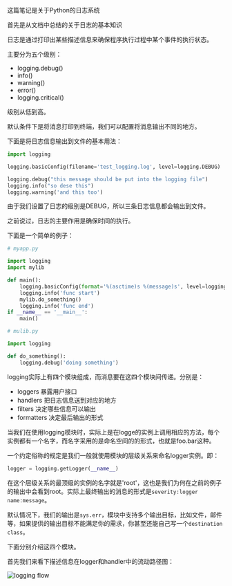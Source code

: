 这篇笔记是关于Python的日志系统

首先是从文档中总结的关于日志的基本知识

日志是通过打印出某些描述信息来确保程序执行过程中某个事件的执行状态。

主要分为五个级别：

+ logging.debug()
+ info()
+ warning()
+ error()
+ logging.critical()

级别从低到高。

默认条件下是将消息打印到终端，我们可以配置将消息输出不同的地方。

下面是将日志信息输出到文件的基本用法：

```python
import logging

logging.basicConfig(filename='test_logging.log', level=logging.DEBUG)

logging.debug("this message should be put into the logging file")
logging.info("so dese this")
logging.warning('and this too')

```

由于我们设置了日志的级别是DEBUG，所以三条日志信息都会输出到文件。

之前说过，日志的主要作用是确保时间的执行。

下面是一个简单的例子：

```python
# myapp.py

import logging
import mylib

def main():
    logging.basicConfig(format='%(asctime)s %(message)s', level=logging.INFO)
    logging.info('func start')
    mylib.do_something()
    logging.info('func end')
if __name__ == '__main__':
    main()

# mulib.py

import logging

def do_something():
    logging.debug('doing something')
```

logging实际上有四个模块组成，而消息要在这四个模块间传递。分别是：

+ loggers 暴露用户接口
+ handlers  把日志信息送到对应的地方
+ filters 决定哪些信息可以输出
+ formatters 决定最后输出的形式 

当我们在使用logging模块时，实际上是在logge的实例上调用相应的方法，每个实例都有一个名字，而名字采用的是命名空间的的形式，也就是foo.bar这种。

一个约定俗称的规定是我们一般就使用模块的层级关系来命名logger实例。即：

```python
logger = logging.getLogger(__name__)
```

在这个层级关系的最顶级的实例的名字就是'root'，这也是我们为何在之前的例子的输出中会看到root。实际上最终输出的消息的形式是`severity:logger name:message`。

默认情况下，我们的输出是`sys.err`，模块中支持多个输出目标，比如文件，邮件等，如果提供的输出目标不能满足你的需求，你甚至还能自己写一个`destination class`。

下面分别介绍这四个模块。

首先我们来看下描述信息在logger和handler中的流动路径图：

![logging flow](url)



